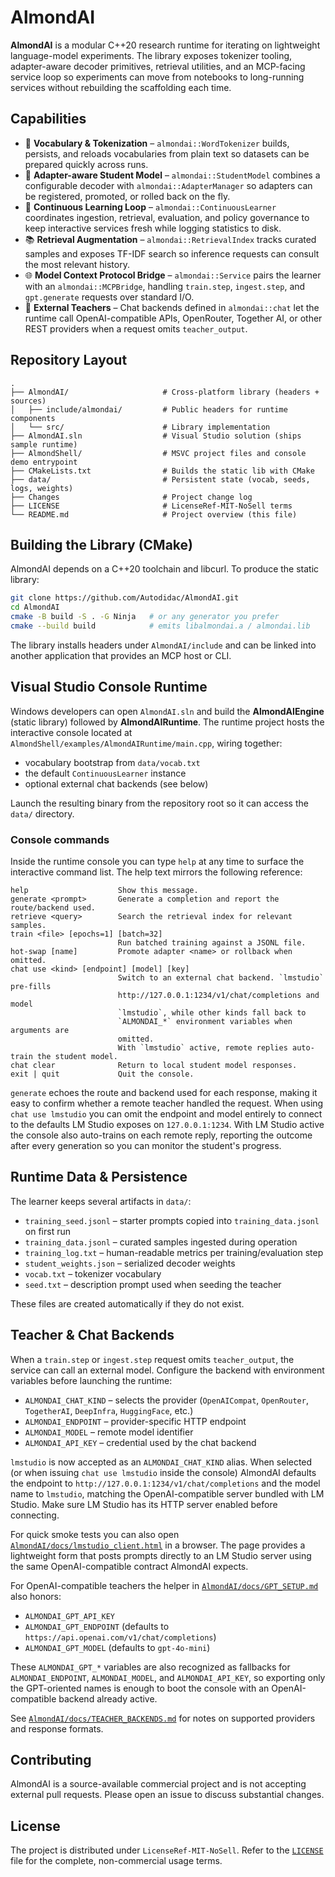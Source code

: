 # AlmondAI

**AlmondAI** is a modular C++20 research runtime for iterating on lightweight
language-model experiments. The library exposes tokenizer tooling, adapter-aware
decoder primitives, retrieval utilities, and an MCP-facing service loop so
experiments can move from notebooks to long-running services without rebuilding
the scaffolding each time.

## Capabilities

- 🚀 **Vocabulary & Tokenization** – `almondai::WordTokenizer` builds,
  persists, and reloads vocabularies from plain text so datasets can be prepared
  quickly across runs.
- 🧠 **Adapter-aware Student Model** – `almondai::StudentModel` combines a
  configurable decoder with `almondai::AdapterManager` so adapters can be
  registered, promoted, or rolled back on the fly.
- 🔁 **Continuous Learning Loop** – `almondai::ContinuousLearner` coordinates
  ingestion, retrieval, evaluation, and policy governance to keep interactive
  services fresh while logging statistics to disk.
- 📚 **Retrieval Augmentation** – `almondai::RetrievalIndex` tracks curated
  samples and exposes TF-IDF search so inference requests can consult the most
  relevant history.
- 🌐 **Model Context Protocol Bridge** – `almondai::Service` pairs the learner
  with an `almondai::MCPBridge`, handling `train.step`, `ingest.step`, and
  `gpt.generate` requests over standard I/O.
- 🤝 **External Teachers** – Chat backends defined in `almondai::chat` let the
  runtime call OpenAI-compatible APIs, OpenRouter, Together AI, or other REST
  providers when a request omits `teacher_output`.

## Repository Layout

```
.
├── AlmondAI/                     # Cross-platform library (headers + sources)
│   ├── include/almondai/         # Public headers for runtime components
│   └── src/                      # Library implementation
├── AlmondAI.sln                  # Visual Studio solution (ships sample runtime)
├── AlmondShell/                  # MSVC project files and console demo entrypoint
├── CMakeLists.txt                # Builds the static lib with CMake
├── data/                         # Persistent state (vocab, seeds, logs, weights)
├── Changes                       # Project change log
├── LICENSE                       # LicenseRef-MIT-NoSell terms
└── README.md                     # Project overview (this file)
```

## Building the Library (CMake)

AlmondAI depends on a C++20 toolchain and libcurl. To produce the static library:

```bash
git clone https://github.com/Autodidac/AlmondAI.git
cd AlmondAI
cmake -B build -S . -G Ninja   # or any generator you prefer
cmake --build build            # emits libalmondai.a / almondai.lib
```

The library installs headers under `AlmondAI/include` and can be linked into
another application that provides an MCP host or CLI.

## Visual Studio Console Runtime

Windows developers can open `AlmondAI.sln` and build the
**AlmondAIEngine** (static library) followed by **AlmondAIRuntime**. The runtime
project hosts the interactive console located at
`AlmondShell/examples/AlmondAIRuntime/main.cpp`, wiring together:

- vocabulary bootstrap from `data/vocab.txt`
- the default `ContinuousLearner` instance
- optional external chat backends (see below)

Launch the resulting binary from the repository root so it can access the
`data/` directory.

### Console commands

Inside the runtime console you can type `help` at any time to surface the
interactive command list. The help text mirrors the following reference:

```
help                    Show this message.
generate <prompt>       Generate a completion and report the route/backend used.
retrieve <query>        Search the retrieval index for relevant samples.
train <file> [epochs=1] [batch=32]
                        Run batched training against a JSONL file.
hot-swap [name]         Promote adapter <name> or rollback when omitted.
chat use <kind> [endpoint] [model] [key]
                        Switch to an external chat backend. `lmstudio` pre-fills
                        http://127.0.0.1:1234/v1/chat/completions and model
                        `lmstudio`, while other kinds fall back to
                        `ALMONDAI_*` environment variables when arguments are
                        omitted.
                        With `lmstudio` active, remote replies auto-train the student model.
chat clear              Return to local student model responses.
exit | quit             Quit the console.
```

`generate` echoes the route and backend used for each response, making it easy to
confirm whether a remote teacher handled the request. When using
`chat use lmstudio` you can omit the endpoint and model entirely to connect to
the defaults LM Studio exposes on `127.0.0.1:1234`. With LM Studio active the
console also auto-trains on each remote reply, reporting the outcome after every
generation so you can monitor the student's progress.

## Runtime Data & Persistence

The learner keeps several artifacts in `data/`:

- `training_seed.jsonl` – starter prompts copied into
  `training_data.jsonl` on first run
- `training_data.jsonl` – curated samples ingested during operation
- `training_log.txt` – human-readable metrics per training/evaluation step
- `student_weights.json` – serialized decoder weights
- `vocab.txt` – tokenizer vocabulary
- `seed.txt` – description prompt used when seeding the teacher

These files are created automatically if they do not exist.

## Teacher & Chat Backends

When a `train.step` or `ingest.step` request omits `teacher_output`, the service
can call an external model. Configure the backend with environment variables
before launching the runtime:

- `ALMONDAI_CHAT_KIND` – selects the provider (`OpenAICompat`, `OpenRouter`,
  `TogetherAI`, `DeepInfra`, `HuggingFace`, etc.)
- `ALMONDAI_ENDPOINT` – provider-specific HTTP endpoint
- `ALMONDAI_MODEL` – remote model identifier
- `ALMONDAI_API_KEY` – credential used by the chat backend

`lmstudio` is now accepted as an `ALMONDAI_CHAT_KIND` alias. When selected (or
when issuing `chat use lmstudio` inside the console) AlmondAI defaults the
endpoint to `http://127.0.0.1:1234/v1/chat/completions` and the model name to
`lmstudio`, matching the OpenAI-compatible server bundled with LM Studio. Make
sure LM Studio has its HTTP server enabled before connecting.

For quick smoke tests you can also open
[`AlmondAI/docs/lmstudio_client.html`](AlmondAI/docs/lmstudio_client.html) in a
browser. The page provides a lightweight form that posts prompts directly to an
LM Studio server using the same OpenAI-compatible contract AlmondAI expects.

For OpenAI-compatible teachers the helper in
[`AlmondAI/docs/GPT_SETUP.md`](AlmondAI/docs/GPT_SETUP.md) also honors:

- `ALMONDAI_GPT_API_KEY`
- `ALMONDAI_GPT_ENDPOINT` (defaults to `https://api.openai.com/v1/chat/completions`)
- `ALMONDAI_GPT_MODEL` (defaults to `gpt-4o-mini`)

These `ALMONDAI_GPT_*` variables are also recognized as fallbacks for
`ALMONDAI_ENDPOINT`, `ALMONDAI_MODEL`, and `ALMONDAI_API_KEY`, so exporting only
the GPT-oriented names is enough to boot the console with an OpenAI-compatible
backend already active.

See [`AlmondAI/docs/TEACHER_BACKENDS.md`](AlmondAI/docs/TEACHER_BACKENDS.md) for
notes on supported providers and response formats.

## Contributing

AlmondAI is a source-available commercial project and is not accepting external
pull requests. Please open an issue to discuss substantial changes.

## License

The project is distributed under `LicenseRef-MIT-NoSell`. Refer to the
[`LICENSE`](LICENSE) file for the complete, non-commercial usage terms.
